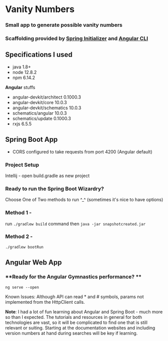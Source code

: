 # Vanity Numbers
### Small app to generate possible vanity numbers
### Scaffolding provided by [Spring Initializer](https://start.spring.io/) and [Angular CLI](https://cli.angular.io/)

## Specifications I used 
* java 1.8+
* node 12.8.2
* npm 6.14.2

**Angular** stuffs
* angular-devkit/architect    0.1000.3    
* angular-devkit/core         10.0.3
* angular-devkit/schematics   10.0.3
* schematics/angular          10.0.3
* schematics/update           0.1000.3
* rxjs                         6.5.5

## Spring Boot App 
* CORS configured to take requests from port 4200 (Angular default)
### Project Setup
Intellij - open build.gradle as new project

### **Ready to run the Spring Boot Wizardry?**
Choose One of Two methods to run ^_^ (sometimes it's nice to have options)
### Method 1 - 
run ```./gradlew build``` command 
then ```java -jar snapshotcreated.jar ```

### Method 2 - 
```./gradlew bootRun```

## Angular Web App
### **Ready for the Angular Gymnastics performance? **
```ng serve --open```

Known Issues:
Although API can read * and # symbols, params not implemented from the HttpClient calls.

**Note**:
I had a lot of fun learning about Angular and Spring Boot - much more so than I expected. The tutorials and resources in general for both technologies are vast, so it will be complicated to find one that is still relevant or suiting. Starting at the documentation websites and including version numbers at hand during searches will be key if learning.
